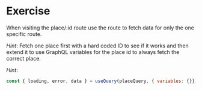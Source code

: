 # Exercise

When visiting the place/:id route use the route to fetch data for only the one specific route.

_Hint_: Fetch one place first with a hard coded ID to see if it works and then extend it to use GraphQL variables for the place id to always fetch the correct place.

_Hint_:

```jsx
const { loading, error, data } = useQuery(placeQuery, { variables: {}});
```

